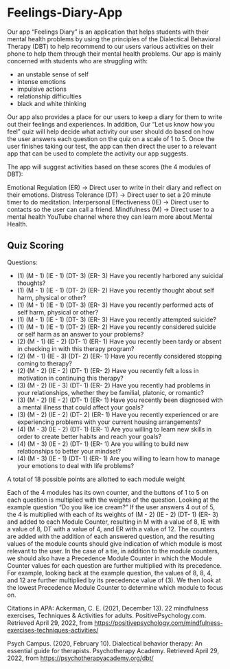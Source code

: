 # Feelings-Diary-App

Our app “Feelings Diary” is an application that helps students with their mental health problems by using the principles of the Dialectical Behavioral Therapy (DBT) to help recommend to our users various activities on their phone to help them through their mental health problems. Our app is mainly concerned with students who are struggling with:
- an unstable sense of self
- intense emotions
- impulsive actions
- relationship difficulties
- black and white thinking

Our app also provides a place for our users to keep a diary for them to write out their feelings and experiences. In addition, Our “Let us know how you feel” quiz will help decide what activity our user should do based on how the user answers each question on the quiz on a scale of 1 to 5. Once the user finishes taking our test, the app can then direct the user to a relevant app that can be used to complete the activity our app suggests.

The app will suggest activities based on these scores (the 4 modules of DBT):

Emotional Regulation (ER) -> Direct user to write in their diary and reflect on their emotions.
Distress Tolerance (DT) -> Direct user to set a 20 minute timer to do meditation.
Interpersonal Effectiveness (IE) -> Direct user to contacts so the user can call a friend.
Mindfulness (M) -> Direct user to a mental health YouTube channel where they can learn more about Mental Health.

Quiz Scoring
-----------------------------------------------------------------------------------------

Questions:
- (1) (M - 1) (IE - 1) (DT- 3) (ER- 3) Have you recently harbored any suicidal
thoughts?
- (1) (M - 1) (IE - 1) (DT- 2) (ER- 2) Have you recently thought about self harm,
physical or other?
- (1) (M - 1) (IE - 1) (DT- 3) (ER- 3) Have you recently performed acts of self harm,
physical or other?
- (1) (M - 1) (IE - 1) (DT- 3) (ER- 3) Have you recently attempted suicide?
- (1) (M - 1) (IE - 1) (DT- 2) (ER- 2) Have you recently considered suicide or self
harm as an answer to your problems?
- (2) (M - 1) (IE - 2) (DT- 1) (ER- 1) Have you recently been tardy or absent in
checking in with this therapy program?
- (2) (M - 1) (IE - 3) (DT- 2) (ER- 1) Have you recently considered stopping coming
to therapy?
- (2) (M - 2) (IE - 2) (DT- 1) (ER- 2) Have you recently felt a loss in motivation in
continuing this therapy?
- (3) (M - 2) (IE - 3) (DT- 1) (ER- 2) Have you recently had problems in your
relationships, whether they be familial, platonic, or romantic?
- (3) (M - 2) (IE - 2) (DT- 1) (ER- 1) Have you recently been diagnosed with a
mental illness that could affect your goals?
- (3) (M - 2) (IE - 2) (DT- 2) (ER- 1) Have you recently experienced or are
experiencing problems with your current housing arrangements?
- (4) (M - 3) (IE - 2) (DT- 1) (ER- 1) Are you willing to learn new skills in order to
create better habits and reach your goals?
- (4) (M - 3) (IE - 2) (DT- 1) (ER- 1) Are you willing to build new relationships to
better your mindset?
- (4) (M - 3) (IE - 1) (DT- 1) (ER- 1) Are you willing to learn how to manage your
emotions to deal with life problems?

A total of 18 possible points are allotted to each module weight


Each of the 4 modules has its own counter, and the buttons of 1 to 5 on each question is
multiplied with the weights of the question. Looking at the example question “Do you like
ice cream?” If the user answers 4 out of 5, the 4 is multiplied with each of its weights of
(M - 2) (IE - 2) (DT- 1) (ER- 3) and added to each Module Counter, resulting in M with a
value of 8, IE with a value of 8, DT with a value of 4, and ER with a value of 12. The
counters are added with the addition of each answered question, and the resulting
values of the module counts should give indication of which module is most relevant to
the user. In the case of a tie, in addition to the module counters, we should also have a
Precedence Module Counter in which the Module Counter values for each question are
further multiplied with its precedence. For example, looking back at the example
question, the values of 8, 8, 4, and 12 are further multiplied by its precedence value of
(3). We then look at the lowest Precedence Module Counter to determine which module
to focus on.

Citations in APA:
Ackerman, C. E. (2021, December 13). 22 mindfulness exercises, Techniques &
Activities for adults. PositivePsychology.com. Retrieved April 29, 2022, from
https://positivepsychology.com/mindfulness-exercises-techniques-activities/

Psych Campus. (2020, February 10). Dialectical behavior therapy: An essential
guide for therapists. Psychotherapy Academy. Retrieved April 29, 2022, from
https://psychotherapyacademy.org/dbt/
